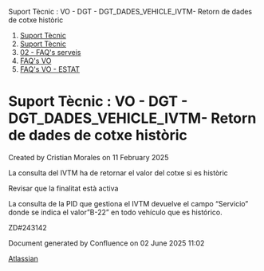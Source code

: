 Suport Tècnic : VO - DGT - DGT\_DADES\_VEHICLE\_IVTM- Retorn de dades de cotxe històric  

1.  [Suport Tècnic](index.md)
2.  [Suport Tècnic](13893782.md)
3.  [02 - FAQ's serveis](26313393.md)
4.  [FAQ's VO](28705575.md)
5.  [FAQ's VO - ESTAT](28705579.md)

Suport Tècnic : VO - DGT - DGT\_DADES\_VEHICLE\_IVTM- Retorn de dades de cotxe històric
=======================================================================================

Created by Cristian Morales on 11 February 2025

  

La consulta del IVTM ha de retornar el valor del cotxe si es històric

Revisar que la finalitat està activa

La consulta de la PID que gestiona el IVTM devuelve el campo “Servicio” donde se indica el valor”B-22” en todo vehículo que es histórico.

ZD#243142

Document generated by Confluence on 02 June 2025 11:02

[Atlassian](http://www.atlassian.com/)